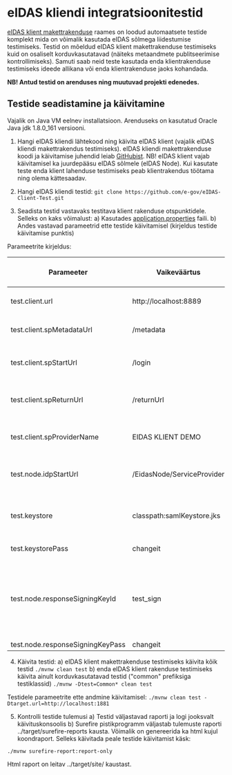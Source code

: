 # eIDAS kliendi integratsioonitestid

[eIDAS klient makettrakenduse](https://github.com/e-gov/eIDAS-Client) raames on loodud automaatsete testide komplekt mida on võimalik kasutada eIDAS sõlmega liidestumise testimiseks. Testid on mõeldud eIDAS klient makettrakenduse testimiseks kuid on osaliselt korduvkasutatavad (näiteks metaandmete publitseerimise kontrollimiseks). Samuti saab neid teste kasutada enda klientrakenduse testimiseks ideede allikana või enda klientrakenduse jaoks kohandada. 

**NB! Antud testid on arenduses ning  muutuvad projekti edenedes.**

## Testide seadistamine ja käivitamine

Vajalik on Java VM eelnev installatsioon. Arenduseks on kasutatud Oracle Java jdk 1.8.0_161 versiooni.

1. Hangi eIDAS kliendi lähtekood ning käivita eIDAS klient (vajalik eIDAS kliendi makettrakendus testimiseks). eIDAS kliendi makettrakenduse koodi ja käivitamise juhendid leiab [GitHubist](https://github.com/e-gov/eIDAS-Client). NB! eIDAS klient vajab käivitamisel ka juurdepääsu eIDAS sõlmele (eIDAS Node). Kui kasutate teste enda klient lahenduse testimiseks peab klientrakendus töötama ning olema kättesaadav.
2. Hangi eIDAS kliendi testid:
 `git clone https://github.com/e-gov/eIDAS-Client-Test.git`

3. Seadista testid vastavaks testitava klient rakenduse otspunktidele. Selleks on kaks võimalust:
a) Kasutades [application.properties](https://github.com/e-gov/eIDAS-Client-Test/blob/master/src/test/resources/application.properties) faili.
b) Andes vastavad parameetrid ette testide käivitamisel (kirjeldus testide käivitamise punktis)

Parameetrite kirjeldus:

| Parameeter | Vaikeväärtus | Vajalik korduvkasutatavatele testidele | Kirjeldus |
|------------|--------------|----------------------------------------|-----------|
| test.client.url | http://localhost:8889 | Jah | Testitava klientrakenduse Url ja port |
| test.client.spMetadataUrl | /metadata | Jah | eIDAS kliendi metaandmete otspunkt |
| test.client.spStartUrl | /login | Ei | eIDAS kliendi autentimise alustamise otspunkt |
| test.client.spReturnUrl | /returnUrl | Ei | eIDAS kliendi autentimise vastuse otspunkt |
| test.client.spProviderName | EIDAS KLIENT DEMO | Jah | eIDAS kliendi nimi mida reklaamitakse metaandmetes |
| test.node.idpStartUrl | /EidasNode/ServiceProvider |  Ei |eIDAS nodei otspunkt kuhu klient päringu saadab |
| test.keystore | classpath:samlKeystore.jks | Ei | Võtmehoidla asukoht testides kasutatavate võtmete hoidmiseks |
| test.keystorePass | changeit | Ei | Võtmehoidla parool |
| test.node.responseSigningKeyId | test_sign | Ei | Võtmehoidlas oleva võtme alias mida kasutatakse SAML vastuse allkirjastamiseks. eIDAS sõlme vastuse simuleerimiseks |
| test.node.responseSigningKeyPass | changeit | Ei | Võtme parool |

4. Käivita testid:
a) eIDAS klient makettrakenduse testimiseks käivita kõik testid
`./mvnw clean test`
b) enda eIDAS klient rakenduse testimiseks käivita ainult korduvkasutatavad testid ("common" prefiksiga testiklassid)
`./mvnw -Dtest=Common* clean test`

Testidele parameetrite ette andmine käivitamisel:
`./mvnw clean test -Dtarget.url=http://localhost:1881`

5. Kontrolli testide tulemusi
a) Testid väljastavad raporti ja logi jooksvalt käivituskonsoolis
b) Surefire pistikprogramm väljastab tulemuste raporti ../target/surefire-reports kausta. Võimalik on genereerida ka html kujul koondraport. Selleks käivitada peale testide käivitamist käsk:

`./mvnw surefire-report:report-only`

Html raport on leitav ../target/site/ kaustast.

